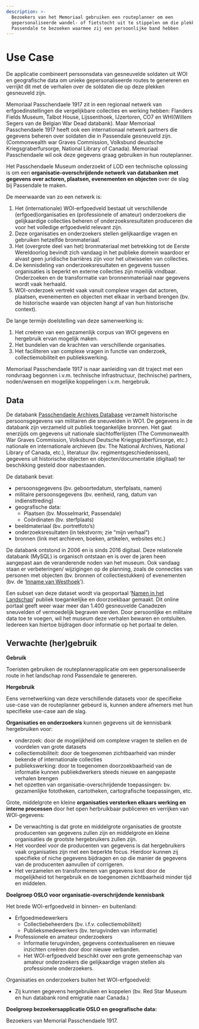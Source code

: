 ```yaml
---
description: >-
  Bezoekers van het Memoriaal gebruiken een routeplanner om een
  gepersonaliseerde wandel- of fietstocht uit te stippelen om die plekken in
  Passendale te bezoeken waarmee zij een persoonlijke band hebben
---
```


# Use Case

De applicatie combineert persoonsdata van gesneuvelde soldaten uit WOI en geografische data om unieke gepersonaliseerde routes te genereren en verrijkt dit met de verhalen over de soldaten die op deze plekken gesneuveld zijn.&#x20;

Memoriaal Passchendaele 1917 zit in een regionaal netwerk van erfgoedinstellingen die vergelijkbare collecties en werking hebben: Flanders Fields Museum, Talbot House, Lijssenthoek, IJzertoren, CO7 en WHI(Willem Segers van de Belgian War Dead databank). Maar Memoriaal Passchendaele 1917 heeft ook een internationaal netwerk partners die gegevens beheren over soldaten die in Passendale gesneuveld zijn. (Commonwealth war Graves Commission, Volksbund deustsche Kriegsgraberfursorge, National Library of Canada). Memoriaal Passchendaele wil ook deze gegevens graag gebruiken in hun routeplanner.&#x20;

Het Passchendaele Museum onderzoekt of LOD een technische oplossing is om een **organisatie-overschrijdende netwerk van databanken met gegevens over actoren, plaatsen, evenementen en objecten** over de slag bij Passendale te maken.&#x20;

De meerwaarde van zo een netwerk is:

1. Het (internationale) WOI-erfgoedveld bestaat uit verschillende (erfgoed)organisaties en (professionele of amateur) onderzoekers die gelijkaardige collecties beheren of onderzoeksresultaten produceren die voor het volledige erfgoedveld relevant zijn.
2. Deze organisaties en onderzoekers stellen gelijkaardige vragen en gebruiken hetzelfde bronmateriaal.
3. Het (overgrote deel van het) bronmateriaal met betrekking tot de Eerste Wereldoorlog bevindt zich vandaag in het publieke domein waardoor er alvast geen juridische barrières zijn voor het uitwisselen van collecties.
4. De kennisdeling van onderzoeksresultaten en gegevens tussen organisaties is beperkt en externe collecties zijn moeilijk vindbaar. Onderzoeken en de transformatie van bronnenmateriaal naar gegevens wordt vaak herhaald.
5. WOI-onderzoek vertrekt vaak vanuit complexe vragen dat actoren, plaatsen, evenementen en objecten met elkaar in verband brengen (bv. de historische waarde van objecten hangt af van hun historische context).

De lange termijn doelstelling van deze samenwerking is:

1. Het creëren van een gezamenlijk corpus van WOI gegevens en hergebruik ervan mogelijk maken.
2. Het bundelen van de krachten van verschillende organisaties.
3. Het faciliteren van complexe vragen in functie van onderzoek, collectiemobiliteit en publiekswerking.

Memoriaal Passchendaele 1917 is naar aanleiding van dit traject met een rondvraag begonnen i.v.m. technische infrastructuur, (technische) partners, noden/wensen en mogelijke koppelingen i.v.m. hergebruik.

## Data

De databank [Passchendaele Archives Database](https://archives.passchendaele.be/nl/) verzamelt historische persoonsgegevens van militairen die sneuvelden in WO1. De gegevens in de databank zijn verzameld uit publiek toegankelijke bronnen. Het gaat enerzijds om gegevens uit nationale slachtofferlijsten (The Commonwealth War Graves Commission, Volksbund Deutsche Kriegsgräberfürsorge, etc.) nationale en internationale archieven (bv. The National Archives, National Library of Canada, etc.), literatuur (bv. regimentsgeschiedenissen), gegevens uit historische objecten en objecten/documentatie (digitaal) ter beschikking gesteld door nabestaanden.

De databank bevat:

* persoonsgegevens (bv. geboortedatum, sterfplaats, namen)
* militaire persoonsgegevens (bv. eenheid, rang, datum van indiensttreding)
* geografische data:&#x20;
  * Plaatsen (bv. Mosselmarkt, Passendale)
  * Coördinaten (bv. sterfplaats)
* beeldmateriaal (bv. portretfoto’s)
* onderzoeksresultaten (in tekstvorm; zie “mijn verhaal”)
* bronnen (link met archieven, boeken, artikelen, websites etc.)

De databank ontstond in 2006 en is sinds 2016 digitaal. Deze relationele databank (MySQL) is organisch ontstaan en is over de jaren heen aangepast aan de veranderende noden van het museum. Ook vandaag staan er verbeteringen/ wijzigingen op de planning, zoals de connecties van personen met objecten (bv. bronnen of collectiestukken) of evenementen (bv. de ‘[Inname van Westhoek](https://en.wikipedia.org/wiki/Capture\_of\_Westhoek)’).

Een subset van deze dataset wordt via geoportaal ‘[Namen in het Landschap](https://passchendaele.be/kenniscentrum-2/namen-in-het-landschap/)’ publiek toegankelijke en doorzoekbaar gemaakt. Dit online portaal geeft weer waar meer dan 1.400 gesneuvelde Canadezen sneuvelden of vermoedelijk begraven werden. Door persoonlijke en militaire data toe te voegen, wil het museum deze verhalen bewaren en ontsluiten. Iedereen kan hiertoe bijdragen door informatie op het portaal te delen.

## Verwachte (her)gebruik

**Gebruik**

Toeristen gebruiken de routeplannerapplicatie om een gepersonaliseerde route in het landschap rond Passendale te genereren.

**Hergebruik**

Eens vernetwerking van deze verschillende datasets voor de specifieke use-case van de routeplanner gebeurd is, kunnen andere afnemers met hun specifieke use-case aan de slag.

**Organisaties en onderzoekers** kunnen gegevens uit de kennisbank hergebruiken voor:

* onderzoek: door de mogelijkheid om complexe vragen te stellen en de voordelen van grote datasets
* collectiemobiliteit: door de toegenomen zichtbaarheid van minder bekende of internationale collecties
* publiekswerking: door te toegenomen doorzoekbaarheid van de informatie kunnen publiekdwerkers steeds nieuwe en aangepaste verhalen brengen
* het opzetten van organisatie-overschrijdende toepassingen: bv. gezamenlijke fototheken, cartotheken, cartografische toepassingen, etc.

Grote, middelgrote en kleine **organisaties versterken elkaars werking en interne processen** door het open herbruikbaar publiceren en verrijken van WOI-gegevens:

* De verwachting is dat grote en middelgrote organisaties de grootste producenten van gegevens zullen zijn en middelgrote en kleine organisaties de grootste hergebruikers zullen zijn.
* Het voordeel voor de producenten van gegevens is dat hergebruikers vaak organisaties zijn met een beperkte focus. Hierdoor kunnen zij specifieke of niche gegevens bijdragen en op die manier de gegevens van de producenten aanvullen of corrigeren.
* Het verzamelen en transformeren van gegevens kost door de mogelijkheid tot hergebruik en de toegenomen zichtbaarheid minder tijd en middelen.

**Doelgroep OSLO voor organisatie-overschrijdende kennisbank**

Het brede WOI-erfgoedveld in binnen- en buitenland:

* Erfgoedmedewerkers
  * Collectiebeheerders (bv. i.f.v. collectiemobiliteit)
  * Publieksmedewerkers (bv. terugvinden van informatie)
* Professionele en amateur onderzoekers
  * Informatie terugvinden, gegevens contextualiseren en nieuwe inzichten creëren door door nieuwe verbanden.
  * Het WOI-erfgoedveld beschikt over een grote gemeenschap van amateur onderzoekers die gelijkaardige vragen stellen als professionele onderzoekers.

Organisaties en onderzoekers buiten het WOI-erfgoedveld:

* Zij kunnen gegevens hergebruiken en koppelen (bv. Red Star Museum en hun databank rond emigratie naar Canada.)

**Doelgroep bezoekersapplicatie OSLO en geografische data:**

Bezoekers van Memorial Passchendaele 1917.

